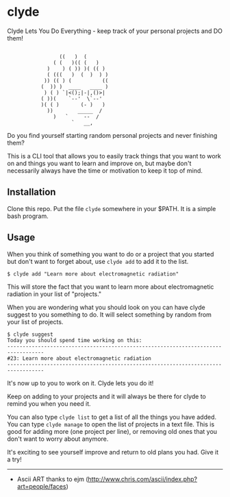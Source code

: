 # clyde

Clyde Lets You Do Everything - keep track of your personal projects and DO them!

```

                 ((   )  (
               ( (   )(( (   )
             )    ) ( )) )( (( )
             ( (((   )  (  )  ) )
            )) (( ) (          ((
           (  )) )  ____   ____ )
            ) ( ) `|<();|-|,()>|
           ( ))(    `--'  \`--'
           )( ( )       (- )   )
             ))        _____  /
               )   `     --  /
                     `   __,

```

Do you find yourself starting random personal projects and never finishing them?

This is a CLI tool that allows you to easily track things that you want to work on and things you want to learn and improve on, but maybe don't necessarily always have the time or motivation to keep it top of mind.

## Installation

Clone this repo. Put the file `clyde` somewhere in your $PATH. It is a simple bash program.

## Usage

When you think of something you want to do or a project that you started but don't want to forget about, use `clyde add` to add it to the list.

```
$ clyde add "Learn more about electromagnetic radiation"
```

This will store the fact that you want to learn more about electromagnetic radiation in your list of "projects."

When you are wondering what you should look on you can have clyde suggest to you something to do. It will select something by random from your list of projects.

```
$ clyde suggest
Today you should spend time working on this:
----------------------------------------------------------------------------------
#23: Learn more about electromagnetic radiation
----------------------------------------------------------------------------------
```

It's now up to you to work on it. Clyde lets you do it!

Keep on adding to your projects and it will always be there for clyde to remind you when you need it.

You can also type `clyde list` to get a list of all the things you have added. You can type `clyde manage` to open the list of projects in a text file. This is good for adding more (one project per line), or removing old ones that you don't want to worry about anymore.

It's exciting to see yourself improve and return to old plans you had. Give it a try!

----

* Ascii ART thanks to ejm (http://www.chris.com/ascii/index.php?art=people/faces)
